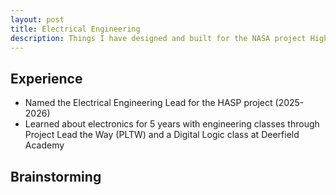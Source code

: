 ```yaml
---
layout: post
title: Electrical Engineering
description: Things I have designed and built for the NASA project High Altitude Student Platform (HASP)
---
```

## Experience 
- Named the Electrical Engineering Lead for the HASP project (2025-2026)
- Learned about electronics for 5 years with engineering classes through Project Lead the Way (PLTW) and a Digital Logic class at Deerfield Academy

## Brainstorming

